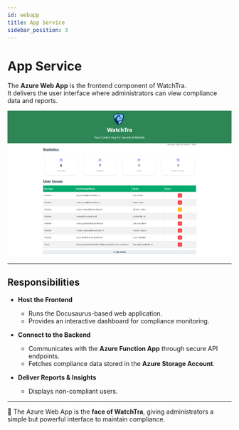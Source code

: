 ```yaml
---
id: webapp
title: App Service
sidebar_position: 3
---
```


# App Service

The **Azure Web App** is the frontend component of WatchTra.  
It delivers the user interface where administrators can view compliance data and reports.  

![WatchTra Dashboard](../usage/images/Dashboard.png)

---

## Responsibilities

- **Host the Frontend**  
  - Runs the Docusaurus-based web application.  
  - Provides an interactive dashboard for compliance monitoring.  

- **Connect to the Backend**  
  - Communicates with the **Azure Function App** through secure API endpoints.  
  - Fetches compliance data stored in the **Azure Storage Account**.  

- **Deliver Reports & Insights**  
  - Displays non-compliant users.  

---

📌 The Azure Web App is the **face of WatchTra**, giving administrators a simple but powerful interface to maintain compliance.
